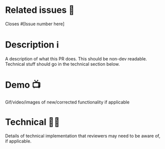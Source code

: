# Related issues 🔗

Closes #[Issue number here]

# Description ℹ️

A description of what this PR does. This should be non-dev readable. Technical stuff should go in the technical section below.

# Demo 📺

Gif/video/images of new/corrected functionality if applicable

# Technical 👨‍🔧

Details of technical implementation that reviewers may need to be aware of, if applicable.
